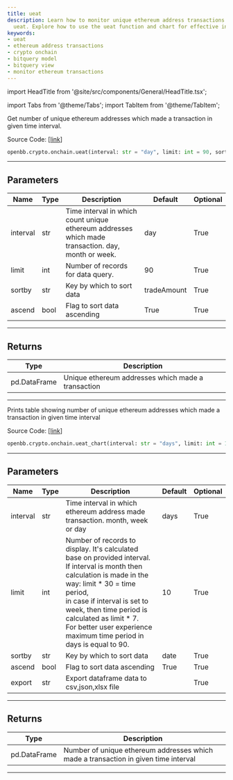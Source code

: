 ```yaml
---
title: ueat
description: Learn how to monitor unique ethereum address transactions using OpenBB's
  ueat. Explore how to use the ueat function and chart for effective insights.
keywords:
- ueat
- ethereum address transactions
- crypto onchain
- bitquery model
- bitquery view
- monitor ethereum transactions
---
```


import HeadTitle from '@site/src/components/General/HeadTitle.tsx';

<HeadTitle title="crypto.onchain.ueat - Reference | OpenBB SDK Docs" />

import Tabs from '@theme/Tabs';
import TabItem from '@theme/TabItem';

<Tabs>
<TabItem value="model" label="Model" default>

Get number of unique ethereum addresses which made a transaction in given time interval.

Source Code: [[link](https://github.com/OpenBB-finance/OpenBBTerminal/tree/main/openbb_terminal/cryptocurrency/onchain/bitquery_model.py#L586)]

```python wordwrap
openbb.crypto.onchain.ueat(interval: str = "day", limit: int = 90, sortby: str = "tradeAmount", ascend: bool = True)
```

---

## Parameters

| Name | Type | Description | Default | Optional |
| ---- | ---- | ----------- | ------- | -------- |
| interval | str | Time interval in which count unique ethereum addresses which made transaction. day,<br/>month or week. | day | True |
| limit | int | Number of records for data query. | 90 | True |
| sortby | str | Key by which to sort data | tradeAmount | True |
| ascend | bool | Flag to sort data ascending | True | True |


---

## Returns

| Type | Description |
| ---- | ----------- |
| pd.DataFrame | Unique ethereum addresses which made a transaction |
---



</TabItem>
<TabItem value="view" label="Chart">

Prints table showing number of unique ethereum addresses which made a transaction in given time interval

Source Code: [[link](https://github.com/OpenBB-finance/OpenBBTerminal/tree/main/openbb_terminal/cryptocurrency/onchain/bitquery_view.py#L236)]

```python wordwrap
openbb.crypto.onchain.ueat_chart(interval: str = "days", limit: int = 10, sortby: str = "date", ascend: bool = True, export: str = "", sheet_name: Optional[str] = None)
```

---

## Parameters

| Name | Type | Description | Default | Optional |
| ---- | ---- | ----------- | ------- | -------- |
| interval | str | Time interval in which ethereum address made transaction. month, week or day | days | True |
| limit | int | Number of records to display. It's calculated base on provided interval.<br/>If interval is month then calculation is made in the way: limit * 30 = time period,<br/>in case if interval is set to week, then time period is calculated as limit * 7.<br/>For better user experience maximum time period in days is equal to 90. | 10 | True |
| sortby | str | Key by which to sort data | date | True |
| ascend | bool | Flag to sort data ascending | True | True |
| export | str | Export dataframe data to csv,json,xlsx file |  | True |


---

## Returns

| Type | Description |
| ---- | ----------- |
| pd.DataFrame | Number of unique ethereum addresses which made a transaction in given time interval |
---



</TabItem>
</Tabs>